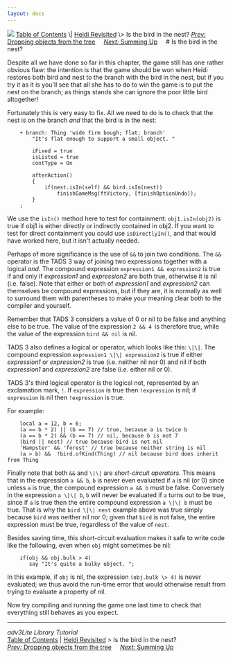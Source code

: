 ```yaml
---
layout: docs
---
```



<img src="topbar.jpg" data-border="0" />
<a href="toc.html" class="nav">Table of Contents</a> \|
<a href="revisit.html" class="nav">Heidi Revisited</a> \> Is the bird in
the nest?  
<span class="navnp"><a href="dropping.html" class="nav"><em>Prev:</em> Dropping objects from
the tree</a>    
<a href="summing.html" class="nav"><em>Next:</em> Summing Up</a>    
</span>
# Is the bird in the nest?

Despite all we have done so far in this chapter, the game still has one
rather obvious flaw: the intention is that the game should be won when
Heidi restores both bird and nest to the branch with the bird in the
nest, but if you try it as it is you'll see that all she has to do to
win the game is to put the nest on the branch; as things stands she can
ignore the poor little bird altogether!

Fortunately this is very easy to fix. All we need to do is to check that
the nest is on the branch *and* that the bird is in the nest:

```
    + branch: Thing 'wide firm bough; flat; branch'
        "It's flat enough to support a small object. "
        
        iFixed = true
        isListed = true
        contType = On
        
        afterAction()
        {
            if(nest.isIn(self) && bird.isIn(nest))
                finishGameMsg(ftVictory, [finishOptionUndo]);
        }
    ;
```

We use the `isIn()` method here to test for
containment: `obj1.isIn(obj2)` is true if obj1
is either directly or indirectly contained in obj2. If you want to test
for direct containment you could use
`isDirectlyIn()`, and that would have worked
here, but it isn't actually needed.

Perhaps of more significance is the use of `&&`
to join two conditions. The `&&` operator is the
TADS 3 way of joining two expressions together with a logical *and*. The
compound expression `expression1 && expression2`
is true if and only if *expression1* and *expression2* are both true,
otherwise it is nil (i.e. false). Note that either or both of
*expression1* and *expression2* can themselves be compound expressions,
but if they are, it is normally as well to surround them with
parentheses to make your meaning clear both to the compiler and
yourself.

Remember that TADS 3 considers a value of 0 or nil to be false and
anything else to be true. The value of the expression
`2 && 4 `is therefore true, while the value of
the expression `bird && nil` is nil.

TADS 3 also defines a logical or operator, which looks like this:
`\|\|`. The compound expression
`expression1 \|\| expression2` is true if either
*expression1* or *expression2* is true (i.e. neither nil nor 0) and nil
if both *expression1* and *expression2* are false (i.e. either nil or
0).

TADS 3's third logical operator is the logical not, represented by an
exclamation mark, `!`. If
`expression` is true then
`!expression` is nil; if
`expression` is nil then
`!expression` is true.

For example:

```
    local a = 12, b = 6;
    (a == b * 2) || (b == 7) // true, because a is twice b
    (a == b * 2) && (b == 7) // nil, because b is not 7
    (bird || nest) // true because bird is not nil
    'Hampster' && 'forest' // true because neither string is nil
    (a > b) &&  !bird.ofKind(Thing) // nil because bird does inherit from Thing
```

Finally note that both `&&` and
`\|\|` are *short-circuit operators*. This means
that in the expression `a && b`,
`b` is never even evaluated if
`a` is nil (or 0) since unless
`a` is true, the compound expression
`a && b` must be false. Conversely in the
expression `a \|\| b`,
`b` will never be evaluated if
`a` turns out to be true, since if
`a` is true then the entire compound expression
`a \|\| b` must be true. That is why the
`bird \|\| nest` example above was true simply
because `bird` was neither nil nor 0; given that
`bird` is not false, the entire expression must
be true, regardless of the value of `nest`.

Besides saving time, this short-circuit evaluation makes it safe to
write code like the following, even when `obj`
might sometimes be nil:

```
    if(obj && obj.bulk > 4)
       say "It's quite a bulky object. ";
```

In this example, if `obj` is nil, the expression
`(obj.bulk \> 4)` is never evaluated; we thus
avoid the run-time error that would otherwise result from trying to
evaluate a property of nil.

Now try compiling and running the game one last time to check that
everything still behaves as you expect.



------------------------------------------------------------------------



*adv3Lite Library Tutorial*  
<a href="toc.html" class="nav">Table of Contents</a> \|
<a href="revisit.html" class="nav">Heidi Revisited</a> \> Is the bird in
the nest?  
<span class="navnp"><a href="dropping.html" class="nav"><em>Prev:</em> Dropping objects from
the tree</a>    
<a href="summing.html" class="nav"><em>Next:</em> Summing Up</a>    
</span>


